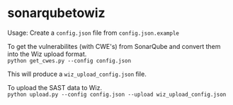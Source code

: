 # sonarqubetowiz

Usage:
Create a ``config.json`` file from ``config.json.example``

To get the vulnerabilites (with CWE's) from SonarQube and convert them into the Wiz upload format.\
``python get_cwes.py --config config.json``

This will produce a ``wiz_upload_config.json`` file.

To upload the SAST data to Wiz.\
``python upload.py --config config.json --upload wiz_upload_config.json``
